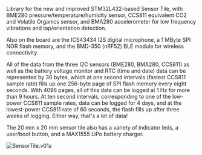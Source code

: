 Library for the new and improved STM32L432-based Sensor Tile, with BME280 pressure/temperature/humidity sensor, CCS811 equivalent CO2 and Volatile Organics sensor, and BMA280 accelerometer for low frequency vibrations and tap/orientation detection.

Also on the board are the ICS43434 I2S digital microphone, a 1 MByte SPI NOR flash memory, and the BMD-350 (nRF52) BLE module for wireless connectivity.

All of the data from the three I2C sensors (BME280, BMA280, CCS811) as well as the battery voltage monitor and RTC (time and date) data can be represented by 30 bytes, which at one second intervals (fastest CCS811 sample rate) fills up one 256-byte page of SPI flash memory every eight seconds. With 4096 pages, all of this data can be logged at 1 Hz for more than 9 hours. At ten second intervals, corresponding to one of the low-power CCS811 sample rates, data can be logged for 4 days, and at the lowest-power CCS811 rate of 60 seconds, the flash fills up after three weeks of logging. Either way, that's a lot of data!

The 20 mm x 20 mm sensor tile also has a variety of indicator leds, a user/boot button, and a MAX1555 LiPo battery charger.

![SensorTile.v01a](https://user-images.githubusercontent.com/6698410/27265138-e64e11ba-5444-11e7-8ddc-caf0cc17e75c.jpg)
